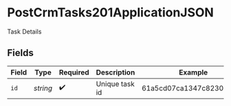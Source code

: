 # PostCrmTasks201ApplicationJSON

Task Details


## Fields

| Field                    | Type                     | Required                 | Description              | Example                  |
| ------------------------ | ------------------------ | ------------------------ | ------------------------ | ------------------------ |
| `id`                     | *string*                 | :heavy_check_mark:       | Unique task id           | 61a5cd07ca1347c82306ad06 |